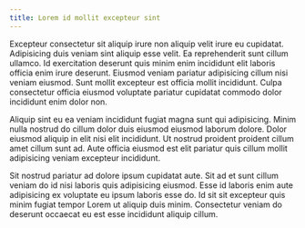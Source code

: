 ```yaml
---
title: Lorem id mollit excepteur sint
---
```


Excepteur consectetur sit aliquip irure non aliquip velit irure eu cupidatat. Adipisicing duis veniam sint aliquip esse velit. Ea reprehenderit sunt cillum ullamco. Id exercitation deserunt quis minim enim incididunt elit laboris officia enim irure deserunt. Eiusmod veniam pariatur adipisicing cillum nisi veniam eiusmod. Sunt mollit excepteur est officia mollit incididunt. Culpa consectetur officia eiusmod voluptate pariatur cupidatat commodo dolor incididunt enim dolor non.

Aliquip sint eu ea veniam incididunt fugiat magna sunt qui adipisicing. Minim nulla nostrud do cillum dolor duis eiusmod eiusmod laborum dolore. Dolor eiusmod aliquip in elit nisi elit incididunt. Ut nostrud proident proident cillum amet cillum sunt ad. Aute officia eiusmod est elit pariatur quis cillum mollit adipisicing veniam excepteur incididunt.

Sit nostrud pariatur ad dolore ipsum cupidatat aute. Sit ad et sunt cillum veniam do id nisi laboris quis adipisicing eiusmod. Esse id laboris enim aute adipisicing ex voluptate eu ipsum laboris esse do. Id sit sit excepteur quis minim fugiat tempor Lorem ut aliquip duis minim. Consectetur veniam do deserunt occaecat eu est esse incididunt aliquip cillum.